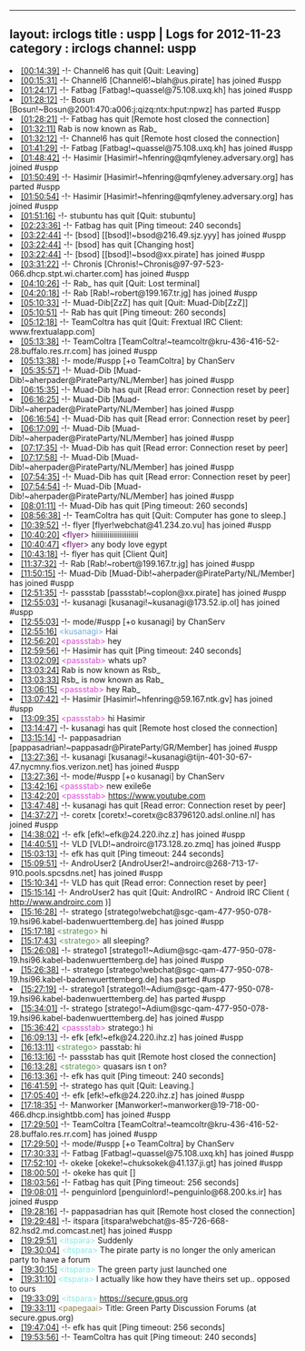 
---
layout: irclogs
title : uspp | Logs for 2012-11-23
category : irclogs
channel: uspp
---
<li class="logitem"><a href="#00:14:39" name="00:14:39" class="time">[00:14:39]</a> -!- <span class="quit">Channel6</span> has quit [Quit: Leaving] </li>
<li class="logitem"><a href="#00:15:31" name="00:15:31" class="time">[00:15:31]</a> -!- <span class="join">Channel6</span> [Channel6!~blah@us.pirate] has joined #uspp </li>
<li class="logitem"><a href="#01:24:17" name="01:24:17" class="time">[01:24:17]</a> -!- <span class="join">Fatbag</span> [Fatbag!~quassel@75.108.uxq.kh] has joined #uspp </li>
<li class="logitem"><a href="#01:28:12" name="01:28:12" class="time">[01:28:12]</a> -!- <span class="part">Bosun</span> [Bosun!~Bosun@2001:470:a006:j:qizq:ntx:hput:npwz] has parted #uspp </li>
<li class="logitem"><a href="#01:28:21" name="01:28:21" class="time">[01:28:21]</a> -!- <span class="quit">Fatbag</span> has quit [Remote host closed the connection] </li>
<li class="logitem"><a href="#01:32:11" name="01:32:11" class="time">[01:32:11]</a> <span class="nick">Rab</span> is now known as <span class="nick">Rab_</span> </li>
<li class="logitem"><a href="#01:32:12" name="01:32:12" class="time">[01:32:12]</a> -!- <span class="quit">Channel6</span> has quit [Remote host closed the connection] </li>
<li class="logitem"><a href="#01:41:29" name="01:41:29" class="time">[01:41:29]</a> -!- <span class="join">Fatbag</span> [Fatbag!~quassel@75.108.uxq.kh] has joined #uspp </li>
<li class="logitem"><a href="#01:48:42" name="01:48:42" class="time">[01:48:42]</a> -!- <span class="join">Hasimir</span> [Hasimir!~hfenring@qmfyleney.adversary.org] has joined #uspp </li>
<li class="logitem"><a href="#01:50:49" name="01:50:49" class="time">[01:50:49]</a> -!- <span class="part">Hasimir</span> [Hasimir!~hfenring@qmfyleney.adversary.org] has parted #uspp </li>
<li class="logitem"><a href="#01:50:54" name="01:50:54" class="time">[01:50:54]</a> -!- <span class="join">Hasimir</span> [Hasimir!~hfenring@qmfyleney.adversary.org] has joined #uspp </li>
<li class="logitem"><a href="#01:51:16" name="01:51:16" class="time">[01:51:16]</a> -!- <span class="quit">stubuntu</span> has quit [Quit: stubuntu] </li>
<li class="logitem"><a href="#02:23:36" name="02:23:36" class="time">[02:23:36]</a> -!- <span class="quit">Fatbag</span> has quit [Ping timeout: 240 seconds] </li>
<li class="logitem"><a href="#03:22:44" name="03:22:44" class="time">[03:22:44]</a> -!- <span class="join">[bsod]</span> [[bsod]!~bsod@216.49.sjz.yyy] has joined #uspp </li>
<li class="logitem"><a href="#03:22:44" name="03:22:44" class="time">[03:22:44]</a> -!- <span class="quit">[bsod]</span> has quit [Changing host] </li>
<li class="logitem"><a href="#03:22:44" name="03:22:44" class="time">[03:22:44]</a> -!- <span class="join">[bsod]</span> [[bsod]!~bsod@xx.pirate] has joined #uspp </li>
<li class="logitem"><a href="#03:31:22" name="03:31:22" class="time">[03:31:22]</a> -!- <span class="join">Chronis</span> [Chronis!~Chronis@97-97-523-066.dhcp.stpt.wi.charter.com] has joined #uspp </li>
<li class="logitem"><a href="#04:10:26" name="04:10:26" class="time">[04:10:26]</a> -!- <span class="quit">Rab_</span> has quit [Quit: Lost terminal] </li>
<li class="logitem"><a href="#04:20:18" name="04:20:18" class="time">[04:20:18]</a> -!- <span class="join">Rab</span> [Rab!~robert@199.167.tr.jg] has joined #uspp </li>
<li class="logitem"><a href="#05:10:33" name="05:10:33" class="time">[05:10:33]</a> -!- <span class="quit">Muad-Dib[ZzZ]</span> has quit [Quit: Muad-Dib[ZzZ]] </li>
<li class="logitem"><a href="#05:10:51" name="05:10:51" class="time">[05:10:51]</a> -!- <span class="quit">Rab</span> has quit [Ping timeout: 260 seconds] </li>
<li class="logitem"><a href="#05:12:18" name="05:12:18" class="time">[05:12:18]</a> -!- <span class="quit">TeamColtra</span> has quit [Quit: Frextual IRC Client: www.frextualapp.com] </li>
<li class="logitem"><a href="#05:13:38" name="05:13:38" class="time">[05:13:38]</a> -!- <span class="join">TeamColtra</span> [TeamColtra!~teamcoltr@kru-436-416-52-28.buffalo.res.rr.com] has joined #uspp </li>
<li class="logitem"><a href="#05:13:38" name="05:13:38" class="time">[05:13:38]</a> -!- mode/<span class="mode">#uspp</span> [+o TeamColtra] by ChanServ </li>
<li class="logitem"><a href="#05:35:57" name="05:35:57" class="time">[05:35:57]</a> -!- <span class="join">Muad-Dib</span> [Muad-Dib!~aherpader@PirateParty/NL/Member] has joined #uspp </li>
<li class="logitem"><a href="#06:15:35" name="06:15:35" class="time">[06:15:35]</a> -!- <span class="quit">Muad-Dib</span> has quit [Read error: Connection reset by peer] </li>
<li class="logitem"><a href="#06:16:25" name="06:16:25" class="time">[06:16:25]</a> -!- <span class="join">Muad-Dib</span> [Muad-Dib!~aherpader@PirateParty/NL/Member] has joined #uspp </li>
<li class="logitem"><a href="#06:16:54" name="06:16:54" class="time">[06:16:54]</a> -!- <span class="quit">Muad-Dib</span> has quit [Read error: Connection reset by peer] </li>
<li class="logitem"><a href="#06:17:09" name="06:17:09" class="time">[06:17:09]</a> -!- <span class="join">Muad-Dib</span> [Muad-Dib!~aherpader@PirateParty/NL/Member] has joined #uspp </li>
<li class="logitem"><a href="#07:17:35" name="07:17:35" class="time">[07:17:35]</a> -!- <span class="quit">Muad-Dib</span> has quit [Read error: Connection reset by peer] </li>
<li class="logitem"><a href="#07:17:58" name="07:17:58" class="time">[07:17:58]</a> -!- <span class="join">Muad-Dib</span> [Muad-Dib!~aherpader@PirateParty/NL/Member] has joined #uspp </li>
<li class="logitem"><a href="#07:54:35" name="07:54:35" class="time">[07:54:35]</a> -!- <span class="quit">Muad-Dib</span> has quit [Read error: Connection reset by peer] </li>
<li class="logitem"><a href="#07:54:54" name="07:54:54" class="time">[07:54:54]</a> -!- <span class="join">Muad-Dib</span> [Muad-Dib!~aherpader@PirateParty/NL/Member] has joined #uspp </li>
<li class="logitem"><a href="#08:01:11" name="08:01:11" class="time">[08:01:11]</a> -!- <span class="quit">Muad-Dib</span> has quit [Ping timeout: 260 seconds] </li>
<li class="logitem"><a href="#08:56:38" name="08:56:38" class="time">[08:56:38]</a> -!- <span class="quit">TeamColtra</span> has quit [Quit: Computer has gone to sleep.] </li>
<li class="logitem"><a href="#10:39:52" name="10:39:52" class="time">[10:39:52]</a> -!- <span class="join">flyer</span> [flyer!webchat@41.234.zo.vu] has joined #uspp </li>
<li class="logitem"><a href="#10:40:20" name="10:40:20" class="time">[10:40:20]</a> <span class="person" style="color:#650c68">&lt;flyer&gt;</span> hiiiiiiiiiiiiiiiiiiiiii </li>
<li class="logitem"><a href="#10:40:47" name="10:40:47" class="time">[10:40:47]</a> <span class="person" style="color:#650c68">&lt;flyer&gt;</span> any body love egypt </li>
<li class="logitem"><a href="#10:43:18" name="10:43:18" class="time">[10:43:18]</a> -!- <span class="quit">flyer</span> has quit [Client Quit] </li>
<li class="logitem"><a href="#11:37:32" name="11:37:32" class="time">[11:37:32]</a> -!- <span class="join">Rab</span> [Rab!~robert@199.167.tr.jg] has joined #uspp </li>
<li class="logitem"><a href="#11:50:15" name="11:50:15" class="time">[11:50:15]</a> -!- <span class="join">Muad-Dib</span> [Muad-Dib!~aherpader@PirateParty/NL/Member] has joined #uspp </li>
<li class="logitem"><a href="#12:51:35" name="12:51:35" class="time">[12:51:35]</a> -!- <span class="join">passstab</span> [passstab!~coplon@xx.pirate] has joined #uspp </li>
<li class="logitem"><a href="#12:55:03" name="12:55:03" class="time">[12:55:03]</a> -!- <span class="join">kusanagi</span> [kusanagi!~kusanagi@173.52.ip.ol] has joined #uspp </li>
<li class="logitem"><a href="#12:55:03" name="12:55:03" class="time">[12:55:03]</a> -!- mode/<span class="mode">#uspp</span> [+o kusanagi] by ChanServ </li>
<li class="logitem"><a href="#12:55:16" name="12:55:16" class="time">[12:55:16]</a> <span class="person" style="color:#6aace3">&lt;kusanagi&gt;</span> Hai </li>
<li class="logitem"><a href="#12:56:20" name="12:56:20" class="time">[12:56:20]</a> <span class="person" style="color:#dc45d1">&lt;passstab&gt;</span> hey </li>
<li class="logitem"><a href="#12:59:56" name="12:59:56" class="time">[12:59:56]</a> -!- <span class="quit">Hasimir</span> has quit [Ping timeout: 240 seconds] </li>
<li class="logitem"><a href="#13:02:09" name="13:02:09" class="time">[13:02:09]</a> <span class="person" style="color:#dc45d1">&lt;passstab&gt;</span> whats up? </li>
<li class="logitem"><a href="#13:03:24" name="13:03:24" class="time">[13:03:24]</a> <span class="nick">Rab</span> is now known as <span class="nick">Rsb_</span> </li>
<li class="logitem"><a href="#13:03:33" name="13:03:33" class="time">[13:03:33]</a> <span class="nick">Rsb_</span> is now known as <span class="nick">Rab_</span> </li>
<li class="logitem"><a href="#13:06:15" name="13:06:15" class="time">[13:06:15]</a> <span class="person" style="color:#dc45d1">&lt;passstab&gt;</span> hey Rab_  </li>
<li class="logitem"><a href="#13:07:42" name="13:07:42" class="time">[13:07:42]</a> -!- <span class="join">Hasimir</span> [Hasimir!~hfenring@59.167.ntk.gv] has joined #uspp </li>
<li class="logitem"><a href="#13:09:35" name="13:09:35" class="time">[13:09:35]</a> <span class="person" style="color:#dc45d1">&lt;passstab&gt;</span> hi Hasimir  </li>
<li class="logitem"><a href="#13:14:47" name="13:14:47" class="time">[13:14:47]</a> -!- <span class="quit">kusanagi</span> has quit [Remote host closed the connection] </li>
<li class="logitem"><a href="#13:15:14" name="13:15:14" class="time">[13:15:14]</a> -!- <span class="join">pappasadrian</span> [pappasadrian!~pappasadr@PirateParty/GR/Member] has joined #uspp </li>
<li class="logitem"><a href="#13:27:36" name="13:27:36" class="time">[13:27:36]</a> -!- <span class="join">kusanagi</span> [kusanagi!~kusanagi@tijn-401-30-67-47.nycmny.fios.verizon.net] has joined #uspp </li>
<li class="logitem"><a href="#13:27:36" name="13:27:36" class="time">[13:27:36]</a> -!- mode/<span class="mode">#uspp</span> [+o kusanagi] by ChanServ </li>
<li class="logitem"><a href="#13:42:16" name="13:42:16" class="time">[13:42:16]</a> <span class="person" style="color:#dc45d1">&lt;passstab&gt;</span> new exile6e </li>
<li class="logitem"><a href="#13:42:20" name="13:42:20" class="time">[13:42:20]</a> <span class="person" style="color:#dc45d1">&lt;passstab&gt;</span> <a href="https://www.youtube.com/watch?v=8HGyVSy9mkw" target="_blank">https://www.youtube.com</a> </li>
<li class="logitem"><a href="#13:47:48" name="13:47:48" class="time">[13:47:48]</a> -!- <span class="quit">kusanagi</span> has quit [Read error: Connection reset by peer] </li>
<li class="logitem"><a href="#14:37:27" name="14:37:27" class="time">[14:37:27]</a> -!- <span class="join">coretx</span> [coretx!~coretx@c83796120.adsl.online.nl] has joined #uspp </li>
<li class="logitem"><a href="#14:38:02" name="14:38:02" class="time">[14:38:02]</a> -!- <span class="join">efk</span> [efk!~efk@24.220.ihz.z] has joined #uspp </li>
<li class="logitem"><a href="#14:40:51" name="14:40:51" class="time">[14:40:51]</a> -!- <span class="join">VLD</span> [VLD!~androirc@173.128.zo.zmq] has joined #uspp </li>
<li class="logitem"><a href="#15:03:13" name="15:03:13" class="time">[15:03:13]</a> -!- <span class="quit">efk</span> has quit [Ping timeout: 244 seconds] </li>
<li class="logitem"><a href="#15:09:51" name="15:09:51" class="time">[15:09:51]</a> -!- <span class="join">AndroUser2</span> [AndroUser2!~androirc@268-713-17-910.pools.spcsdns.net] has joined #uspp </li>
<li class="logitem"><a href="#15:10:34" name="15:10:34" class="time">[15:10:34]</a> -!- <span class="quit">VLD</span> has quit [Read error: Connection reset by peer] </li>
<li class="logitem"><a href="#15:15:14" name="15:15:14" class="time">[15:15:14]</a> -!- <span class="quit">AndroUser2</span> has quit [Quit: AndroIRC - Android IRC Client ( <a href="http://www.androirc.com" target="_blank">http://www.androirc.com</a> )] </li>
<li class="logitem"><a href="#15:16:28" name="15:16:28" class="time">[15:16:28]</a> -!- <span class="join">stratego</span> [stratego!webchat@sgc-qam-477-950-078-19.hsi96.kabel-badenwuerttemberg.de] has joined #uspp </li>
<li class="logitem"><a href="#15:17:18" name="15:17:18" class="time">[15:17:18]</a> <span class="person" style="color:#59954e">&lt;stratego&gt;</span> hi </li>
<li class="logitem"><a href="#15:17:43" name="15:17:43" class="time">[15:17:43]</a> <span class="person" style="color:#59954e">&lt;stratego&gt;</span> all sleeping? </li>
<li class="logitem"><a href="#15:26:08" name="15:26:08" class="time">[15:26:08]</a> -!- <span class="join">stratego1</span> [stratego1!~Adium@sgc-qam-477-950-078-19.hsi96.kabel-badenwuerttemberg.de] has joined #uspp </li>
<li class="logitem"><a href="#15:26:38" name="15:26:38" class="time">[15:26:38]</a> -!- <span class="part">stratego</span> [stratego!webchat@sgc-qam-477-950-078-19.hsi96.kabel-badenwuerttemberg.de] has parted #uspp </li>
<li class="logitem"><a href="#15:27:19" name="15:27:19" class="time">[15:27:19]</a> -!- <span class="part">stratego1</span> [stratego1!~Adium@sgc-qam-477-950-078-19.hsi96.kabel-badenwuerttemberg.de] has parted #uspp </li>
<li class="logitem"><a href="#15:34:01" name="15:34:01" class="time">[15:34:01]</a> -!- <span class="join">stratego</span> [stratego!~Adium@sgc-qam-477-950-078-19.hsi96.kabel-badenwuerttemberg.de] has joined #uspp </li>
<li class="logitem"><a href="#15:36:42" name="15:36:42" class="time">[15:36:42]</a> <span class="person" style="color:#dc45d1">&lt;passstab&gt;</span> stratego:) hi </li>
<li class="logitem"><a href="#16:09:13" name="16:09:13" class="time">[16:09:13]</a> -!- <span class="join">efk</span> [efk!~efk@24.220.ihz.z] has joined #uspp </li>
<li class="logitem"><a href="#16:13:11" name="16:13:11" class="time">[16:13:11]</a> <span class="person" style="color:#59954e">&lt;stratego&gt;</span> passtab: hi </li>
<li class="logitem"><a href="#16:13:16" name="16:13:16" class="time">[16:13:16]</a> -!- <span class="quit">passstab</span> has quit [Remote host closed the connection] </li>
<li class="logitem"><a href="#16:13:28" name="16:13:28" class="time">[16:13:28]</a> <span class="person" style="color:#59954e">&lt;stratego&gt;</span> quasars isn t on? </li>
<li class="logitem"><a href="#16:13:36" name="16:13:36" class="time">[16:13:36]</a> -!- <span class="quit">efk</span> has quit [Ping timeout: 240 seconds] </li>
<li class="logitem"><a href="#16:41:59" name="16:41:59" class="time">[16:41:59]</a> -!- <span class="quit">stratego</span> has quit [Quit: Leaving.] </li>
<li class="logitem"><a href="#17:05:40" name="17:05:40" class="time">[17:05:40]</a> -!- <span class="join">efk</span> [efk!~efk@24.220.ihz.z] has joined #uspp </li>
<li class="logitem"><a href="#17:18:35" name="17:18:35" class="time">[17:18:35]</a> -!- <span class="join">Manworker</span> [Manworker!~manworker@19-718-00-466.dhcp.insightbb.com] has joined #uspp </li>
<li class="logitem"><a href="#17:29:50" name="17:29:50" class="time">[17:29:50]</a> -!- <span class="join">TeamColtra</span> [TeamColtra!~teamcoltr@kru-436-416-52-28.buffalo.res.rr.com] has joined #uspp </li>
<li class="logitem"><a href="#17:29:50" name="17:29:50" class="time">[17:29:50]</a> -!- mode/<span class="mode">#uspp</span> [+o TeamColtra] by ChanServ </li>
<li class="logitem"><a href="#17:30:33" name="17:30:33" class="time">[17:30:33]</a> -!- <span class="join">Fatbag</span> [Fatbag!~quassel@75.108.uxq.kh] has joined #uspp </li>
<li class="logitem"><a href="#17:52:10" name="17:52:10" class="time">[17:52:10]</a> -!- <span class="join">okeke</span> [okeke!~chuksokek@41.137.ji.gt] has joined #uspp </li>
<li class="logitem"><a href="#18:00:50" name="18:00:50" class="time">[18:00:50]</a> -!- <span class="quit">okeke</span> has quit [] </li>
<li class="logitem"><a href="#18:03:56" name="18:03:56" class="time">[18:03:56]</a> -!- <span class="quit">Fatbag</span> has quit [Ping timeout: 256 seconds] </li>
<li class="logitem"><a href="#19:08:01" name="19:08:01" class="time">[19:08:01]</a> -!- <span class="join">penguinlord</span> [penguinlord!~penguinlo@68.200.ks.ir] has joined #uspp </li>
<li class="logitem"><a href="#19:28:16" name="19:28:16" class="time">[19:28:16]</a> -!- <span class="quit">pappasadrian</span> has quit [Remote host closed the connection] </li>
<li class="logitem"><a href="#19:29:48" name="19:29:48" class="time">[19:29:48]</a> -!- <span class="join">itspara</span> [itspara!webchat@s-85-726-668-82.hsd2.md.comcast.net] has joined #uspp </li>
<li class="logitem"><a href="#19:29:51" name="19:29:51" class="time">[19:29:51]</a> <span class="person" style="color:#7deee6">&lt;itspara&gt;</span> Suddenly </li>
<li class="logitem"><a href="#19:30:04" name="19:30:04" class="time">[19:30:04]</a> <span class="person" style="color:#7deee6">&lt;itspara&gt;</span> The pirate party is no longer the only american party to have a forum </li>
<li class="logitem"><a href="#19:30:15" name="19:30:15" class="time">[19:30:15]</a> <span class="person" style="color:#7deee6">&lt;itspara&gt;</span> The green party just launched one </li>
<li class="logitem"><a href="#19:31:10" name="19:31:10" class="time">[19:31:10]</a> <span class="person" style="color:#7deee6">&lt;itspara&gt;</span> I actually like how they have theirs set up.. opposed to ours </li>
<li class="logitem"><a href="#19:33:09" name="19:33:09" class="time">[19:33:09]</a> <span class="person" style="color:#7deee6">&lt;itspara&gt;</span> <a href="https://secure.gpus.org/secure/GreenPartyForum/index.php" target="_blank">https://secure.gpus.org</a> </li>
<li class="logitem"><a href="#19:33:11" name="19:33:11" class="time">[19:33:11]</a> <span class="person" style="color:#817e41">&lt;papegaai&gt;</span> Title: Green Party Discussion Forums (at secure.gpus.org) </li>
<li class="logitem"><a href="#19:47:04" name="19:47:04" class="time">[19:47:04]</a> -!- <span class="quit">efk</span> has quit [Ping timeout: 256 seconds] </li>
<li class="logitem"><a href="#19:53:56" name="19:53:56" class="time">[19:53:56]</a> -!- <span class="quit">TeamColtra</span> has quit [Ping timeout: 240 seconds] </li>


